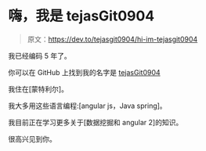 # 嗨，我是 tejasGit0904

> 原文：<https://dev.to/tejasgit0904/hi-im-tejasgit0904>

我已经编码 5 年了。

你可以在 GitHub 上找到我的名字是 [tejasGit0904](https://github.com/tejasGit0904)

我住在[蒙特利尔]。

我大多用这些语言编程:[angular js，Java spring]。

我目前正在学习更多关于[数据挖掘和 angular 2]的知识。

很高兴见到你。